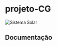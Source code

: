 # projeto-CG
![Sistema Solar](https://github.com/luizaOliv/projeto-CG/assets/85508423/97531118-42e2-4e5c-8486-e61370c8588f)

## Documentação


